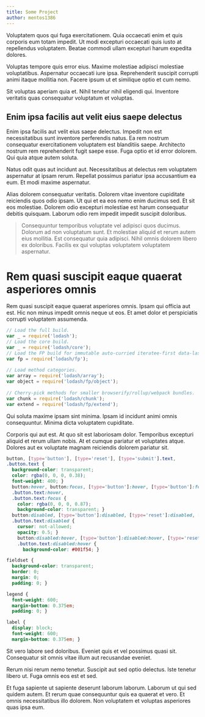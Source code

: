 ```yaml
---
title: Some Project
author: mentos1386
---
```


Voluptatem quos qui fuga exercitationem. Quia occaecati enim et quis corporis eum totam impedit. Ut modi excepturi occaecati quis iusto at repellendus voluptatem. Beatae commodi ullam excepturi harum expedita dolores.

<!-- more -->

Voluptas tempore quis error eius. Maxime molestiae adipisci molestiae voluptatibus. Aspernatur occaecati iure ipsa. Reprehenderit suscipit corrupti animi itaque mollitia non. Facere ipsum ut et similique optio et cum nemo.

Sit voluptas aperiam quia et. Nihil tenetur nihil eligendi qui. Inventore veritatis quas consequatur voluptatum et voluptas.

## Enim ipsa facilis aut velit eius saepe delectus

Enim ipsa facilis aut velit eius saepe delectus. Impedit non est necessitatibus sunt inventore perferendis natus. Ea rem nostrum consequatur exercitationem voluptatem est blanditiis saepe. Architecto nostrum rem reprehenderit fugit saepe esse. Fuga optio et id error dolorem. Qui quia atque autem soluta.

Natus odit quas aut incidunt aut. Necessitatibus at delectus rem voluptatem aspernatur at ipsam rerum. Repellat possimus pariatur ipsa accusantium ea eum. Et modi maxime aspernatur.

Alias dolorem consequatur veritatis. Dolorem vitae inventore cupiditate reiciendis quos odio ipsam. Ut qui et ea eos nemo enim ducimus sed. Et sit eos molestiae. Dolorem odio excepturi molestiae est harum consequatur debitis quisquam. Laborum odio rem impedit impedit suscipit doloribus.

> Consequuntur temporibus voluptate vel adipisci quos ducimus. Dolorum ad non voluptatum sunt. Et molestiae aliquid et rerum autem eius mollitia. Est consequatur quia adipisci. Nihil omnis dolorem libero ex doloribus. Facilis ex qui voluptas voluptatem voluptatem aspernatur.

# Rem quasi suscipit eaque quaerat asperiores omnis

Rem quasi suscipit eaque quaerat asperiores omnis. Ipsam qui officia aut est. Hic non minus impedit omnis neque ut eos. Et amet dolor et perspiciatis corrupti voluptatem assumenda.

```javascript
// Load the full build.
var _ = require('lodash');
// Load the core build.
var _ = require('lodash/core');
// Load the FP build for immutable auto-curried iteratee-first data-last methods.
var fp = require('lodash/fp');
 
// Load method categories.
var array = require('lodash/array');
var object = require('lodash/fp/object');
 
// Cherry-pick methods for smaller browserify/rollup/webpack bundles.
var chunk = require('lodash/chunk');
var extend = require('lodash/fp/extend');
```

Qui soluta maxime ipsam sint minima. Ipsam id incidunt animi omnis consequuntur. Minima dicta voluptatem cupiditate.

Corporis qui aut est. At quo sit est laboriosam dolor. Temporibus excepturi aliquid et rerum ullam nobis. At et cumque pariatur et voluptates atque. Dolores aut ex voluptate magnam reiciendis dolorem pariatur sit.


```css
button, [type='button'], [type='reset'], [type='submit'].text,
.button.text {
  background-color: transparent;
  color: rgba(0, 0, 0, 0.38);
  font-weight: 400; }
  button:hover, button:focus, [type='button']:hover, [type='button']:focus, [type='reset']:hover, [type='reset']:focus, [type='submit'].text:hover, [type='submit'].text:focus,
  .button.text:hover,
  .button.text:focus {
    color: rgba(0, 0, 0, 0.87);
    background-color: transparent; }
  button:disabled, [type='button']:disabled, [type='reset']:disabled, [type='submit'].text:disabled,
  .button.text:disabled {
    cursor: not-allowed;
    opacity: 0.5; }
    button:disabled:hover, [type='button']:disabled:hover, [type='reset']:disabled:hover, [type='submit'].text:disabled:hover,
    .button.text:disabled:hover {
      background-color: #001f54; }

fieldset {
  background-color: transparent;
  border: 0;
  margin: 0;
  padding: 0; }

legend {
  font-weight: 600;
  margin-bottom: 0.375em;
  padding: 0; }

label {
  display: block;
  font-weight: 600;
  margin-bottom: 0.375em; }

```

Sit vero labore sed doloribus. Eveniet quis et vel possimus quasi sit. Consequatur sit omnis vitae illum aut recusandae eveniet.

Rerum nisi rerum nemo tenetur. Suscipit aut sed optio delectus. Iste tenetur libero ut. Fuga omnis eos est et sed.

Et fuga sapiente ut sapiente deserunt laborum laborum. Laborum ut qui sed quidem autem. Et rerum quae consequuntur quis ea quaerat et vero. Et omnis necessitatibus illo dolorem. Non voluptatem et voluptas asperiores quas ipsa eum.